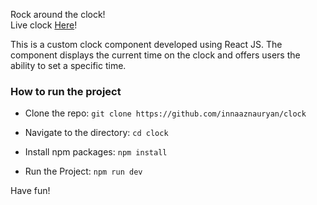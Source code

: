 Rock around the clock!  
Live clock [Here](https://rockaroundtheclock.netlify.app/)!

This is a custom clock component developed using React JS. 
The component displays the current time on the clock and offers users the ability to set a specific time.

### How to run the project

* Clone the repo: `git clone https://github.com/innaaznauryan/clock`

* Navigate to the directory: `cd clock`

* Install npm packages: `npm install`

* Run the Project: `npm run dev`

Have fun!
